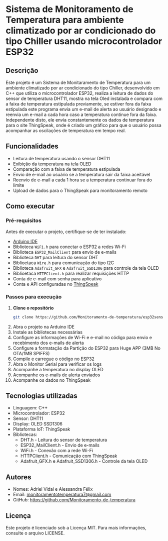 # **Sistema de Monitoramento de Temperatura para ambiente climatizado por ar condicionado do tipo Chiller usando microcontrolador ESP32**

## **Descrição**

Este projeto é um Sistema de Monitaramento de Temperatura para um ambiente climatizado por ar condicionado do tipo Chiller, 
desenvolvido em C++ que utiliza o microcontrolador ESP32, realiza a leitura de dados do sensor de temperatura DHT11, 
mostra na tela Oled instalada e compara com a faixa de temperatura estipulada previamente, 
se estiver fora da faixa estipulada este programa envia um e-mail de alerta ao usuário designado e 
reenvia um e-mail a cada hora caso a temperatura continue fora da faixa. 
Independente disto, ele envia constantemente os dados de temperatura para o site ThingSpeak, 
onde é criado um gráfico para que o usuário possa acompanhar as oscilações de temperatura em tempo real.

## **Funcionalidades**
- Leitura de temperatura usando o sensor DHT11  
- Exibição da temperatura na tela OLED  
- Comparação com a faixa de temperatura estipulada  
- Envio de e-mail ao usuário se a temperatura sair da faixa aceitável  
- Reenvio de e-mail a cada 1 hora se a temperatura continuar fora do limite  
- Upload de dados para o ThingSpeak para monitoramento remoto  

## **Como executar**
### **Pré-requisitos**
Antes de executar o projeto, certifique-se de ter instalado:  
- [Arduino IDE](https://www.arduino.cc/en/software)  
- Biblioteca `WiFi.h` para conectar o ESP32 a redes Wi-Fi
- Biblioteca `ESP32_MailClient` para envio de e-mails  
- Biblioteca `DHT` para leitura do sensor DHT
- Biblioetaca `Wire.h` para comunicação do tipo I2C
- Biblioteca `Adafruit_GFX` e `Adafruit_SSD1306` para controle da tela OLED  
- Biblioetaca `HTTPClient.h` para realizar requisições HTTP
- Conta de e-mail com senha para aplicativo
- Conta e API configuradas no [ThingSpeak](https://thingspeak.com/)  

### **Passos para execução**
1. **Clone o repositório**  
   ```bash
   git clone https://github.com/Monitoramento-de-temperatura/esp32sensor.git
2. Abra o projeto na Arduino IDE
3. Instale as bibliotecas necessárias
4. Configure as informações de Wi-Fi e e-mail no código para envio e recebimento dos e-mails de alerta
5. Configure a formatação da Partição do ESP32 para Huge APP (3MB No OTA/1MB SPIFFS)
5. Compile e carregue o código no ESP32
6. Abra o Monitor Serial para verificar os logs
7. Acompanhe a temperatura no display OLED
8. Acompanhe os e-mails de alerta enviados
9. Acompanhe os dados no ThingSpeak


## **Tecnologias utilizadas**
- Linguagem: C++
- Microcontrolador: ESP32
- Sensor: DHT11
- Display: OLED SSD1306
- Plataforma IoT: ThingSpeak
- Bibliotecas:
  - DHT.h - Leitura do sensor de temperatura
  - ESP32_MailClient.h - Envio de e-mails
  - WiFi.h - Conexão com a rede Wi-Fi
  - HTTPClient.h  - Comunicação com ThingSpeak
  - Adafruit_GFX.h e Adafruit_SSD1306.h - Controle da tela OLED


## **Autores**
- Nomes: Adriel Vidal e Alessandra Félix 
- Email: monitoramentotemperatura7@gmail.com
- GitHub: https://github.com/Monitoramento-de-temperatura

## **Licença**
Este projeto é licenciado sob a Licença MIT. Para mais informações, consulte o arquivo LICENSE.
